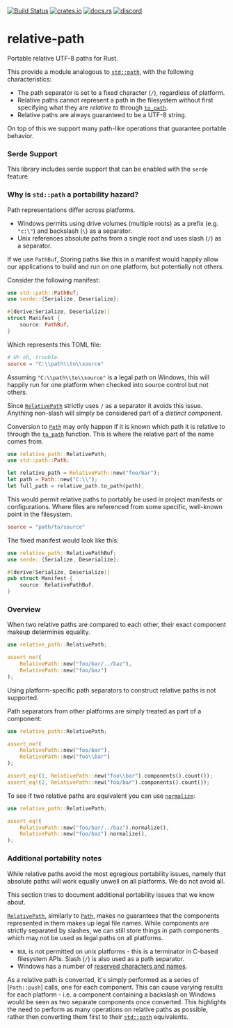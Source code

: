 [![Build Status](https://github.com/udoprog/relative-path/workflows/Rust/badge.svg)](https://github.com/udoprog/relative-path/actions)
[![crates.io](https://img.shields.io/crates/v/relative-path.svg?maxAge=2592000)](https://crates.io/crates/relative-path)
[![docs.rs](https://docs.rs/relative-path/badge.svg)](https://docs.rs/relative-path)
[![discord](https://img.shields.io/discord/558644981137670144.svg?logo=discord&style=flat-square)](https://discord.gg/v5AeNkT)

# relative-path

Portable relative UTF-8 paths for Rust.

This provide a module analogous to [`std::path`], with the following characteristics:

* The path separator is set to a fixed character (`/`), regardless of platform.
* Relative paths cannot represent a path in the filesystem without first specifying what they
  are *relative to* through [`to_path`].
* Relative paths are always guaranteed to be a UTF-8 string.

On top of this we support many path-like operations that guarantee portable behavior.

### Serde Support

This library includes serde support that can be enabled with the `serde` feature.

### Why is `std::path` a portability hazard?

Path representations differ across platforms.

* Windows permits using drive volumes (multiple roots) as a prefix (e.g. `"c:\"`) and backslash (`\`) as a separator.
* Unix references absolute paths from a single root and uses slash (`/`) as a separator.

If we use `PathBuf`, Storing paths like this in a manifest would happily allow our applications to build and run on one platform, but potentially not others.

Consider the following manifest:

```rust
use std::path::PathBuf;
use serde::{Serialize, Deserialize};

#[derive(Serialize, Deserialize)]
struct Manifest {
    source: PathBuf,
}
```

Which represents this TOML file:

```toml
# Uh oh, trouble.
source = "C:\\path\\to\\source"
```

Assuming `"C:\\path\\to\\source"` is a legal path on Windows, this will
happily run for one platform when checked into source control but not others.

Since [`RelativePath`] strictly uses `/` as a separator it avoids this issue.
Anything non-slash will simply be considered part of a *distinct component*.

Conversion to [`Path`] may only happen if it is known which path it is relative to through the
[`to_path`] function. This is where the relative part of the name comes from.

```rust
use relative_path::RelativePath;
use std::path::Path;

let relative_path = RelativePath::new("foo/bar");
let path = Path::new("C:\\");
let full_path = relative_path.to_path(path);
```

This would permit relative paths to portably be used in project manifests or configurations.
Where files are referenced from some specific, well-known point in the filesystem.

```toml
source = "path/to/source"
```

The fixed manifest would look like this:

```rust
use relative_path::RelativePathBuf;
use serde::{Serialize, Deserialize};

#[derive(Serialize, Deserialize)]
pub struct Manifest {
    source: RelativePathBuf,
}
```

### Overview

When two relative paths are compared to each other, their exact component makeup determines equality.

```rust
use relative_path::RelativePath;

assert_ne!(
    RelativePath::new("foo/bar/../baz"),
    RelativePath::new("foo/baz")
);
```

Using platform-specific path separators to construct relative paths is not supported.

Path separators from other platforms are simply treated as part of a component:

```rust
use relative_path::RelativePath;

assert_ne!(
    RelativePath::new("foo/bar"),
    RelativePath::new("foo\\bar")
);

assert_eq!(1, RelativePath::new("foo\\bar").components().count());
assert_eq!(2, RelativePath::new("foo/bar").components().count());
```

To see if two relative paths are equivalent you can use [`normalize`]:

```rust
use relative_path::RelativePath;

assert_eq!(
    RelativePath::new("foo/bar/../baz").normalize(),
    RelativePath::new("foo/baz").normalize(),
);
```

### Additional portability notes

While relative paths avoid the most egregious portability issues, namely that absolute paths will work equally unwell on all platforms.
We do not avoid all.

This section tries to document additional portability issues that we know
about.

[`RelativePath`], similarly to [`Path`], makes no guarantees that the components represented in them
makes up legal file names.
While components are strictly separated by slashes, we can still store things in path components which may not be used as legal paths on all platforms.

* `NUL` is not permitted on unix platforms - this is a terminator in C-based filesystem APIs. Slash
(`/`) is also used as a path separator.
* Windows has a number of [reserved characters and names][windows-reserved].

As a relative path is converted, it's simply performed as a series of [`Path::push`] calls, one for each component.
This can cause varying results for each platform - i.e. a component containing a backslash on Windows would be seen as two separate components once converted.
This highlights the need to perform as many operations on relative paths as possible, rather then converting them first to their [`std::path`] equivalents.

[windows-reserved]: https://msdn.microsoft.com/en-us/library/windows/desktop/aa365247(v=vs.85).aspx
[`RelativePath`]: https://docs.rs/relative-path/1/relative_path/struct.RelativePath.html
[`to_path`]: https://docs.rs/relative-path/1/relative_path/struct.RelativePath.html#method.to_path
[`normalize`]: https://docs.rs/relative-path/1/relative_path/struct.RelativePath.html#method.normalize
[`None`]: https://doc.rust-lang.org/std/option/enum.Option.html
[`std::path`]: https://doc.rust-lang.org/std/path/index.html
[`Path`]: https://doc.rust-lang.org/std/path/struct.Path.html

